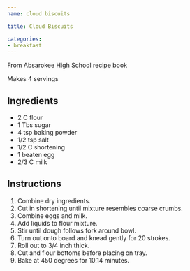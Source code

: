 ```yaml
---
name: cloud biscuits

title: Cloud Biscuits

categories:
- breakfast
---
```


From Absarokee High School recipe book

Makes 4 servings

## Ingredients
- 2 C   flour
- 1 Tbs sugar
- 4 tsp baking powder
- 1/2 tsp salt
- 1/2 C shortening
- 1     beaten egg
- 2/3 C milk

## Instructions
1. Combine dry ingredients.
1. Cut in shortening until mixture resembles coarse crumbs.
1. Combine eggs and milk.
1. Add liquids to flour mixture.
1. Stir until dough follows fork around bowl.
1. Turn out onto board and knead gently for 20 strokes.
1. Roll out to 3/4 inch thick.
1. Cut and flour bottoms before placing on tray.
1. Bake at 450 degrees for 10.14 minutes.
